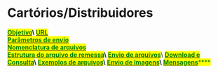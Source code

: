 # Cartórios/Distribuidores

[<mark style="color:green;">**Objetivo**</mark>](objetivo.md)<mark style="color:green;">****</mark>\ <mark style="color:green;">****</mark>[<mark style="color:green;">**URL**</mark>](url.md)****\
****[<mark style="color:green;">**Parâmetros de envio**</mark>](parametros-de-envio.md)****\
****[<mark style="color:green;">**Nomenclatura de arquivos**</mark>](nomenclatura-de-arquivos.md)****\
****[<mark style="color:green;">**Estrutura do arquivo de remessa**</mark>](estrutura-do-arquivo-de-remessa.md)<mark style="color:green;">****</mark>\ <mark style="color:green;">****</mark>[<mark style="color:green;">**Envio de arquivos**</mark>](envio-de-arquivos.md)<mark style="color:green;"></mark>\ <mark style="color:green;"></mark>[<mark style="color:green;">**Download e Consulta**</mark>](download-e-consulta.md)<mark style="color:green;">****</mark>\ <mark style="color:green;">****</mark>[<mark style="color:green;">**Exemplos de arquivos**</mark>](exemplos-de-arquivos.md)<mark style="color:green;">****</mark>\ <mark style="color:green;">****</mark>[<mark style="color:green;">**Envio de Imagens**</mark>](envio-de-imagens.md)<mark style="color:green;">****</mark>\ <mark style="color:green;">****</mark>[<mark style="color:green;">**Mensagens**</mark>](mensagens.md)<mark style="color:green;">****</mark>
